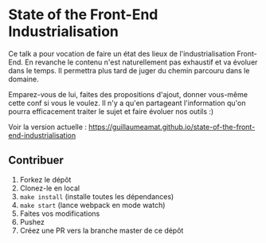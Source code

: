 # State of the Front-End Industrialisation

Ce talk a pour vocation de faire un état des lieux de l'industrialisation Front-End. En revanche le contenu n'est naturellement pas exhaustif et va évoluer dans le temps. Il permettra plus tard de juger du chemin parcouru dans le domaine.

Emparez-vous de lui, faites des propositions d'ajout, donner vous-même cette conf si vous le voulez. Il n'y a qu'en partageant l'information qu'on pourra efficacement traiter le sujet et faire évoluer nos outils :)

Voir la version actuelle : https://guillaumeamat.github.io/state-of-the-front-end-industrialisation

## Contribuer

1.  Forkez le dépôt
2.  Clonez-le en local
3.  `make install` (installe toutes les dépendances)
4.  `make start` (lance webpack en mode watch)
5.  Faites vos modifications
6.  Pushez
7.  Créez une PR vers la branche master de ce dépôt
